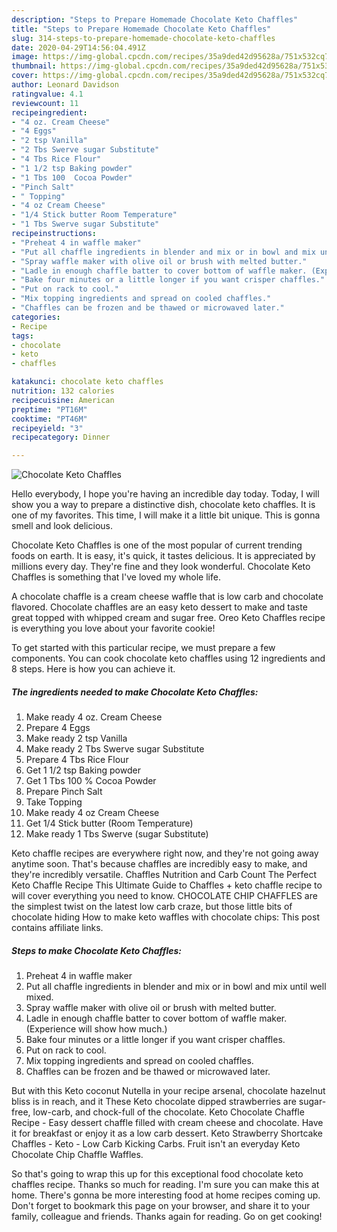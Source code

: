 ```yaml
---
description: "Steps to Prepare Homemade Chocolate Keto Chaffles"
title: "Steps to Prepare Homemade Chocolate Keto Chaffles"
slug: 314-steps-to-prepare-homemade-chocolate-keto-chaffles
date: 2020-04-29T14:56:04.491Z
image: https://img-global.cpcdn.com/recipes/35a9ded42d95628a/751x532cq70/chocolate-keto-chaffles-recipe-main-photo.jpg
thumbnail: https://img-global.cpcdn.com/recipes/35a9ded42d95628a/751x532cq70/chocolate-keto-chaffles-recipe-main-photo.jpg
cover: https://img-global.cpcdn.com/recipes/35a9ded42d95628a/751x532cq70/chocolate-keto-chaffles-recipe-main-photo.jpg
author: Leonard Davidson
ratingvalue: 4.1
reviewcount: 11
recipeingredient:
- "4 oz. Cream Cheese"
- "4 Eggs"
- "2 tsp Vanilla"
- "2 Tbs Swerve sugar Substitute"
- "4 Tbs Rice Flour"
- "1 1/2 tsp Baking powder"
- "1 Tbs 100  Cocoa Powder"
- "Pinch Salt"
- " Topping"
- "4 oz Cream Cheese"
- "1/4 Stick butter Room Temperature"
- "1 Tbs Swerve sugar Substitute"
recipeinstructions:
- "Preheat 4 in waffle maker"
- "Put all chaffle ingredients in blender and mix or in bowl and mix until well mixed."
- "Spray waffle maker with olive oil or brush with melted butter."
- "Ladle in enough chaffle batter to cover bottom of waffle maker. (Experience will show how much.)"
- "Bake four minutes or a little longer if you want crisper chaffles."
- "Put on rack to cool."
- "Mix topping ingredients and spread on cooled chaffles."
- "Chaffles can be frozen and be thawed or microwaved later."
categories:
- Recipe
tags:
- chocolate
- keto
- chaffles

katakunci: chocolate keto chaffles 
nutrition: 132 calories
recipecuisine: American
preptime: "PT16M"
cooktime: "PT46M"
recipeyield: "3"
recipecategory: Dinner

---
```



![Chocolate Keto Chaffles](https://img-global.cpcdn.com/recipes/35a9ded42d95628a/751x532cq70/chocolate-keto-chaffles-recipe-main-photo.jpg)

Hello everybody, I hope you're having an incredible day today. Today, I will show you a way to prepare a distinctive dish, chocolate keto chaffles. It is one of my favorites. This time, I will make it a little bit unique. This is gonna smell and look delicious.

Chocolate Keto Chaffles is one of the most popular of current trending foods on earth. It is easy, it's quick, it tastes delicious. It is appreciated by millions every day. They're fine and they look wonderful. Chocolate Keto Chaffles is something that I've loved my whole life.

A chocolate chaffle is a cream cheese waffle that is low carb and chocolate flavored. Chocolate chaffles are an easy keto dessert to make and taste great topped with whipped cream and sugar free. Oreo Keto Chaffles recipe is everything you love about your favorite cookie!


To get started with this particular recipe, we must prepare a few components. You can cook chocolate keto chaffles using 12 ingredients and 8 steps. Here is how you can achieve it.

<!--inarticleads1-->

##### The ingredients needed to make Chocolate Keto Chaffles:

1. Make ready 4 oz. Cream Cheese
1. Prepare 4 Eggs
1. Make ready 2 tsp Vanilla
1. Make ready 2 Tbs Swerve sugar Substitute
1. Prepare 4 Tbs Rice Flour
1. Get 1 1/2 tsp Baking powder
1. Get 1 Tbs 100 % Cocoa Powder
1. Prepare Pinch Salt
1. Take  Topping
1. Make ready 4 oz Cream Cheese
1. Get 1/4 Stick butter (Room Temperature)
1. Make ready 1 Tbs Swerve (sugar Substitute)


Keto chaffle recipes are everywhere right now, and they&#39;re not going away anytime soon. That&#39;s because chaffles are incredibly easy to make, and they&#39;re incredibly versatile. Chaffles Nutrition and Carb Count The Perfect Keto Chaffle Recipe This Ultimate Guide to Chaffles + keto chaffle recipe to will cover everything you need to know. CHOCOLATE CHIP CHAFFLES are the simplest twist on the latest low carb craze, but those little bits of chocolate hiding How to make keto waffles with chocolate chips: This post contains affiliate links. 

<!--inarticleads2-->

##### Steps to make Chocolate Keto Chaffles:

1. Preheat 4 in waffle maker
1. Put all chaffle ingredients in blender and mix or in bowl and mix until well mixed.
1. Spray waffle maker with olive oil or brush with melted butter.
1. Ladle in enough chaffle batter to cover bottom of waffle maker. (Experience will show how much.)
1. Bake four minutes or a little longer if you want crisper chaffles.
1. Put on rack to cool.
1. Mix topping ingredients and spread on cooled chaffles.
1. Chaffles can be frozen and be thawed or microwaved later.


But with this Keto coconut Nutella in your recipe arsenal, chocolate hazelnut bliss is in reach, and it These Keto chocolate dipped strawberries are sugar-free, low-carb, and chock-full of the chocolate. Keto Chocolate Chaffle Recipe - Easy dessert chaffle filled with cream cheese and chocolate. Have it for breakfast or enjoy it as a low carb dessert. Keto Strawberry Shortcake Chaffles - Keto - Low Carb Kicking Carbs. Fruit isn&#39;t an everyday Keto Chocolate Chip Chaffle Waffles. 

So that's going to wrap this up for this exceptional food chocolate keto chaffles recipe. Thanks so much for reading. I'm sure you can make this at home. There's gonna be more interesting food at home recipes coming up. Don't forget to bookmark this page on your browser, and share it to your family, colleague and friends. Thanks again for reading. Go on get cooking!
